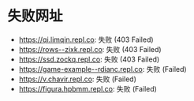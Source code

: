 # 失败网址
- https://qi.limqin.repl.co: 失败 (403
Failed)
- https://rows--zixk.repl.co: 失败 (403
Failed)
- https://ssd.zockq.repl.co: 失败 (403
Failed)
- https://game-example--rdianc.repl.co: 失败 (Failed)
- https://v.chavir.repl.co: 失败 (Failed)
- https://figura.hpbmm.repl.co: 失败 (Failed)

